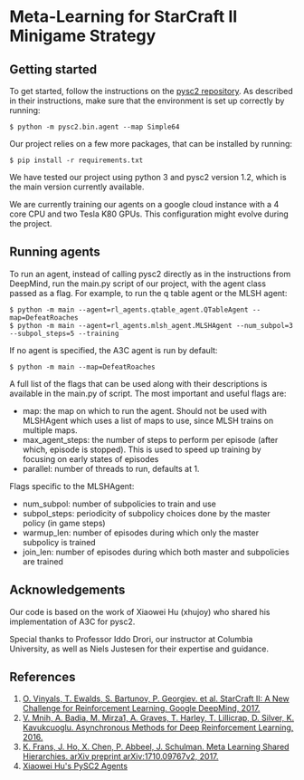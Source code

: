 # Meta-Learning for StarCraft II Minigame Strategy
## Getting started

To get started, follow the instructions on the [pysc2 repository](https://github.com/deepmind/pysc2). As described in their instructions, make sure that the environment is set up correctly by running:

```
$ python -m pysc2.bin.agent --map Simple64
```

Our project relies on a few more packages, that can be installed by running:

```
$ pip install -r requirements.txt
```

We have tested our project using python 3 and pysc2 version 1.2, which is the main version currently available.

We are currently training our agents on a google cloud instance with a 4 core CPU and two Tesla K80 GPUs. This configuration might evolve during the project.

## Running agents

To run an agent, instead of calling pysc2 directly as in the instructions from DeepMind, run the main.py script of our project, with the agent class passed as a flag. For example, to run the q table agent or the MLSH agent:

```
$ python -m main --agent=rl_agents.qtable_agent.QTableAgent --map=DefeatRoaches
$ python -m main --agent=rl_agents.mlsh_agent.MLSHAgent --num_subpol=3 --subpol_steps=5 --training
```

If no agent is specified, the A3C agent is run by default:

```
$ python -m main --map=DefeatRoaches
```
A full list of the flags that can be used along with their descriptions is available in the main.py of script. The most important and useful flags are:

- map: the map on which to run the agent. Should not be used with MLSHAgent which uses a list of maps to use, since MLSH trains on multiple maps.
- max_agent_steps: the number of steps to perform per episode (after which, episode is stopped). This is used to speed up training by focusing on early states of episodes
- parallel: number of threads to run, defaults at 1.

Flags specific to the MLSHAgent:

- num_subpol: number of subpolicies to train and use
- subpol_steps: periodicity of subpolicy choices done by the master policy (in game steps)
- warmup_len: number of episodes during which only the master subpolicy is trained
- join_len: number of episodes during which both master and subpolicies are trained

## Acknowledgements

Our code is based on the work of Xiaowei Hu (xhujoy) who shared his implementation of A3C for pysc2.

Special thanks to Professor Iddo Drori, our instructor at Columbia University, as well as Niels Justesen for their expertise and guidance.

## References
1. [O. Vinyals, T. Ewalds, S. Bartunov, P. Georgiev. et al. StarCraft II: A New Challenge for Reinforcement Learning. Google DeepMind, 2017.](https://deepmind.com/documents/110/sc2le.pdf)
2. [V. Mnih, A. Badia, M. Mirza1, A. Graves, T. Harley, T. Lillicrap, D. Silver, K. Kavukcuoglu. Asynchronous Methods for Deep Reinforcement Learning, 2016.](https://arxiv.org/pdf/1602.01783.pdf)
3. [K. Frans, J. Ho, X. Chen, P. Abbeel, J. Schulman. Meta Learning Shared Hierarchies. arXiv preprint arXiv:1710.09767v2, 2017.](https://arxiv.org/pdf/1710.09767.pdf)<a name="MLSH"></a>
4. [Xiaowei Hu's PySC2 Agents](https://github.com/xhujoy/pysc2-agents)

